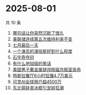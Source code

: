 # 2025-08-01

共 10 条

<!-- BEGIN -->
<!-- 最后更新时间 Fri Aug 01 2025 04:15:50 GMT+0800 (China Standard Time) -->

1. [哪句话让你突然沉默了很久](https://www.zhihu.com/search?q=哪句话让你突然沉默了很久)
1. [美联储连续第五次维持利率不变](https://www.zhihu.com/search?q=美联储连续第五次维持利率不变)
1. [七月最后一天](https://www.zhihu.com/search?q=七月最后一天)
1. [一个演员的演技能好到什么程度](https://www.zhihu.com/search?q=一个演员的演技能好到什么程度)
1. [石宇奇夺冠](https://www.zhihu.com/search?q=石宇奇夺冠)
1. [有什么地狱级的笑话](https://www.zhihu.com/search?q=有什么地狱级的笑话)
1. [美国男子戴金属链闯核磁共振室丧命](https://www.zhihu.com/search?q=美国男子戴金属链闯核磁共振室丧命)
1. [特斯拉餐厅6小时狂赚4.7万美元](https://www.zhihu.com/search?q=特斯拉餐厅6小时狂赚4.7万美元)
1. [可灵AI全球用户超4500万](https://www.zhihu.com/search?q=可灵AI全球用户超4500万)
1. [东北萌娃卖冰棍引宠娃狂潮](https://www.zhihu.com/search?q=东北萌娃卖冰棍引宠娃狂潮)

<!-- END -->
